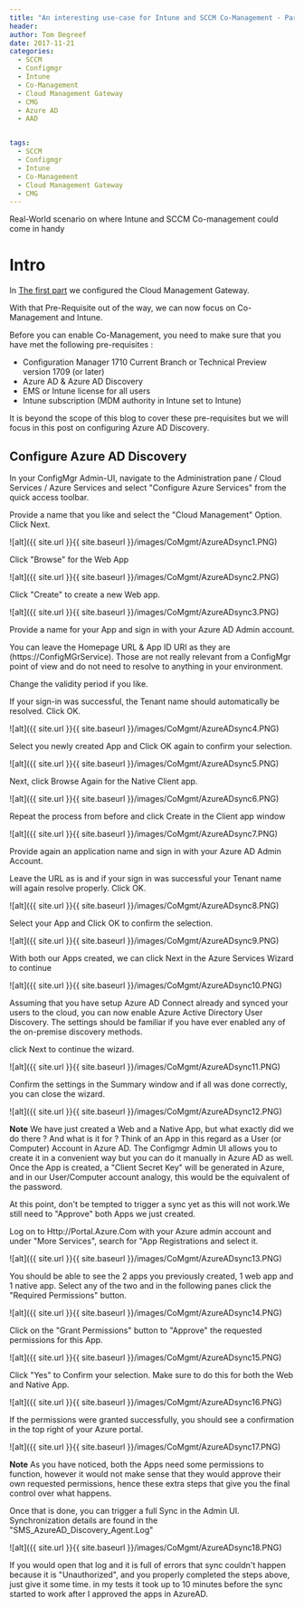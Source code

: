 ```yaml
---
title: "An interesting use-case for Intune and SCCM Co-Management - Part 2"
header:
author: Tom Degreef
date: 2017-11-21
categories:
  - SCCM
  - Configmgr
  - Intune
  - Co-Management
  - Cloud Management Gateway
  - CMG
  - Azure AD
  - AAD


tags:
  - SCCM
  - Configmgr
  - Intune
  - Co-Management
  - Cloud Management Gateway
  - CMG
---
```


Real-World scenario on where Intune and SCCM Co-management could come in handy

# Intro #

In [The first part](www.oscc.be/sccm/configmgr/intune/co-management/cloud%20management%20gateway/cmg/CoMGMT-usecase-Part-1) we configured the Cloud Management Gateway.

With that Pre-Requisite out of the way, we can now focus on Co-Management and Intune.

Before you can enable Co-Management, you need to make sure that you have met the following pre-requisites :

- Configuration Manager 1710 Current Branch or Technical Preview version 1709 (or later)
- Azure AD & Azure AD Discovery
- EMS or Intune license for all users
- Intune subscription (MDM authority in Intune set to Intune)

It is beyond the scope of this blog to cover these pre-requisites but we will focus in this post on configuring Azure AD Discovery.

## Configure Azure AD Discovery ##

In your ConfigMgr Admin-UI, navigate to the Administration pane / Cloud Services / Azure Services and select "Configure Azure Services" from the quick access toolbar.

Provide a name that you like and select the "Cloud Management" Option. Click Next.

![alt]({{ site.url }}{{ site.baseurl }}/images/CoMgmt/AzureADsync1.PNG)

Click "Browse" for the Web App

![alt]({{ site.url }}{{ site.baseurl }}/images/CoMgmt/AzureADsync2.PNG)

Click "Create" to create a new Web app.

![alt]({{ site.url }}{{ site.baseurl }}/images/CoMgmt/AzureADsync3.PNG)

Provide a name for your App and sign in with your Azure AD Admin account.

You can leave the Homepage URL & App ID URI as they are (https://ConfigMGrService). Those are not really relevant from a ConfigMgr point of view and do not need to resolve to anything in your environment.

Change the validity period if you like. 

If your sign-in was successful, the Tenant name should automatically be resolved. Click OK.

![alt]({{ site.url }}{{ site.baseurl }}/images/CoMgmt/AzureADsync4.PNG)

Select you newly created App and Click OK again to confirm your selection.

![alt]({{ site.url }}{{ site.baseurl }}/images/CoMgmt/AzureADsync5.PNG)

Next, click Browse Again for the Native Client app.

![alt]({{ site.url }}{{ site.baseurl }}/images/CoMgmt/AzureADsync6.PNG)

Repeat the process from before and click Create in the Client app window

![alt]({{ site.url }}{{ site.baseurl }}/images/CoMgmt/AzureADsync7.PNG)

Provide again an application name and sign in with your Azure AD Admin Account.

Leave the URL as is and if your sign in was successful your Tenant name will again resolve properly. Click OK.

![alt]({{ site.url }}{{ site.baseurl }}/images/CoMgmt/AzureADsync8.PNG)

Select your App and Click OK to confirm the selection.

![alt]({{ site.url }}{{ site.baseurl }}/images/CoMgmt/AzureADsync9.PNG)

With both our Apps created, we can click Next in the Azure Services Wizard to continue

![alt]({{ site.url }}{{ site.baseurl }}/images/CoMgmt/AzureADsync10.PNG)

Assuming that you have setup Azure AD Connect already and synced your users to the cloud, you can now enable Azure Active Directory User Discovery. The settings should be familiar if you have ever enabled any of the on-premise discovery methods.

click Next to continue the wizard.

![alt]({{ site.url }}{{ site.baseurl }}/images/CoMgmt/AzureADsync11.PNG)

Confirm the settings in the Summary window and if all was done correctly, you can close the wizard.

![alt]({{ site.url }}{{ site.baseurl }}/images/CoMgmt/AzureADsync12.PNG)

**Note** We have just created a Web and a Native App, but what exactly did we do there ? And what is it for ?
Think of an App in this regard as a User (or Computer) Account in Azure AD. The Configmgr Admin UI allows you to create it in a convenient way but you can do it manually in Azure AD as well.
Once the App is created, a "Client Secret Key" will be generated in Azure, and in our User/Computer account analogy, this would be the equivalent of the password.

At this point, don't be tempted to trigger a sync yet as this will not work.We still need to "Approve" both Apps we just created.

Log on to Http://Portal.Azure.Com with your Azure admin account and under "More Services", search for "App Registrations and select it.

![alt]({{ site.url }}{{ site.baseurl }}/images/CoMgmt/AzureADsync13.PNG)

You should be able to see the 2 apps you previously created, 1 web app and 1 native app. Select any of the two and in the following panes click the "Required Permissions" button.

![alt]({{ site.url }}{{ site.baseurl }}/images/CoMgmt/AzureADsync14.PNG)

Click on the "Grant Permissions" button to "Approve" the requested permissions for this App.

![alt]({{ site.url }}{{ site.baseurl }}/images/CoMgmt/AzureADsync15.PNG)

Click "Yes" to Confirm your selection.
Make sure to do this for both the Web and Native App.

![alt]({{ site.url }}{{ site.baseurl }}/images/CoMgmt/AzureADsync16.PNG)

If the permissions were granted successfully, you should see a confirmation in the top right of your Azure portal.

![alt]({{ site.url }}{{ site.baseurl }}/images/CoMgmt/AzureADsync17.PNG)

**Note** As you have noticed, both the Apps need some permissions to function, however it would not make sense that they would approve their own requested permissions, hence these extra steps that give you the final control over what happens.

Once that is done, you can trigger a full Sync in the Admin UI. Synchronization details are found in the "SMS_AzureAD_Discovery_Agent.Log"

![alt]({{ site.url }}{{ site.baseurl }}/images/CoMgmt/AzureADsync18.PNG)

If you would open that log and it is full of errors that sync couldn't happen because it is "Unauthorized", and you properly completed the steps above, just give it some time.
in my tests it took up to 10 minutes before the sync started to work after I approved the apps in AzureAD.

